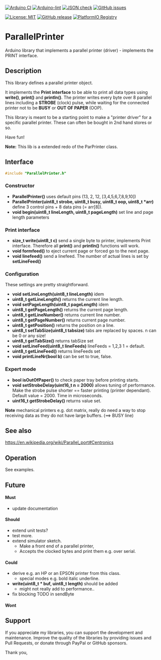 
[![Arduino CI](https://github.com/RobTillaart/ParallelPrinter/workflows/Arduino%20CI/badge.svg)](https://github.com/marketplace/actions/arduino_ci)
[![Arduino-lint](https://github.com/RobTillaart/ParallelPrinter/actions/workflows/arduino-lint.yml/badge.svg)](https://github.com/RobTillaart/ParallelPrinter/actions/workflows/arduino-lint.yml)
[![JSON check](https://github.com/RobTillaart/ParallelPrinter/actions/workflows/jsoncheck.yml/badge.svg)](https://github.com/RobTillaart/ParallelPrinter/actions/workflows/jsoncheck.yml)
[![GitHub issues](https://img.shields.io/github/issues/RobTillaart/ParallelPrinter.svg)](https://github.com/RobTillaart/ParallelPrinter/issues)

[![License: MIT](https://img.shields.io/badge/license-MIT-green.svg)](https://github.com/RobTillaart/ParallelPrinter/blob/master/LICENSE)
[![GitHub release](https://img.shields.io/github/release/RobTillaart/ParallelPrinter.svg?maxAge=3600)](https://github.com/RobTillaart/ParallelPrinter/releases)
[![PlatformIO Registry](https://badges.registry.platformio.org/packages/robtillaart/library/ParallelPrinter.svg)](https://registry.platformio.org/libraries/robtillaart/ParallelPrinter)


# ParallelPrinter

Arduino library that implements a parallel printer (driver) - implements the PRINT interface.


## Description

This library defines a parallel printer object.

It implements the **Print interface** to be able to print all data types 
using **write()**, **print()** and **println()**.
The printer writes every byte over 8 parallel lines including a **STROBE** (clock) pulse,
while waiting for the connected printer not to be **BUSY** or **OUT OF PAPER** (OOP).

This library is meant to be a starting point to make a "printer driver" for a 
specific parallel printer. These can often be bought in 2nd hand stores or so.

Have fun!

**Note:** This lib is a extended redo of the ParPrinter class.


## Interface

```cpp
#include "ParallelPrinter.h"
```

### Constructor

- **ParallelPrinter()** uses default pins (13, 2, 12, \[3,4,5,6,7,8,9,10\])
- **ParallelPrinter(uint8_t strobe, uint8_t busy, uint8_t oop, uint8_t \*arr)** 
define 3 control pins + 8 data pins (= arr\[8\]).
- **void begin(uint8_t lineLength, uint8_t pageLength)** set line and page length parameters


### Print interface

- **size_t write(uint8_t c)** send a single byte to printer, implements Print interface. 
Therefore all **print()** and **println()** functions will work.
- **void formfeed()** to eject current page or forced go to the next page.
- **void linefeed()** send a linefeed. 
The number of actual lines is set by **setLineFeed()**


### Configuration

These settings are pretty straightforward.

- **void setLineLength(uint8_t lineLength)** idem
- **uint8_t getLineLength()** returns the current line length. 
- **void setPageLength(uint8_t pageLength)** idem
- **uint8_t getPageLength()** returns the current page length.
- **uint8_t getLineNumber()** returns current line number.
- **uint8_t getPageNumber()** returns current page number.
- **uint8_t getPosition()** returns the position on a line.
- **uint8_t setTabSize(uint8_t tabsize)** tabs are replaced by spaces. n can be 0 or any size!
- **uint8_t getTabSize()** returns tabSize set
- **void setLineFeed(uint8_t lineFeeds)** lineFeeds = 1,2,3  1 = default. 
- **uint8_t getLineFeed()** returns lineFeeds set
- **void printLineNr(bool b)** can be set to true, false.


### Expert mode

- **bool isOutOfPaper()** to check paper tray before printing starts.
- **void setStrobeDelay(uint16_t n = 2000)** allows tuning of performance. 
Make the strobe pulse shorter == faster printing (printer dependant).
Default value = 2000. Time in microseconds.
- **uint16_t getStrobeDelay()** returns value set.

**Note** mechanical printers e.g. dot matrix, really do need a way to stop receiving 
data as they do not have large buffers.  (==> BUSY line)


## See also

https://en.wikipedia.org/wiki/Parallel_port#Centronics


## Operation

See examples.


## Future

#### Must

- update documentation

#### Should

- extend unit tests?
- test more.
- extend simulator sketch.
  - Make a front end of a parallel printer, 
  - Accepts the clocked bytes and print them e.g. over serial.

#### Could

- derive e.g. an HP or an EPSON printer from this class.
  - special modes e.g. bold italic underline.
- **write(uint8_t \* buf, uint8_t length)** should be added
  - might not really add to performance..
- fix blocking TODO in sendByte

#### Wont


## Support

If you appreciate my libraries, you can support the development and maintenance.
Improve the quality of the libraries by providing issues and Pull Requests, or
donate through PayPal or GitHub sponsors.

Thank you,

